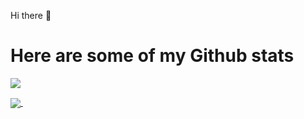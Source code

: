 Hi there 👋

<h1>Here are some of my Github stats</h1>
<a href="https://github.com/Gui37">
  <img align="center" src="https://github-readme-stats.vercel.app/api?username=Gui37&show_icons=true&theme=radical&count_private=true&hide=stars,prs,contribs" />
</a>
<p><p><p>
<a href="https://github.com/Gui37/">
  <img align="center" src="https://github-readme-stats.vercel.app/api/top-langs/?username=Gui37&layout=compact&hide=html&langs_count=7&exclude_repo=Livraria_Academica,opensga" />
</a>
 

